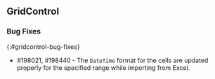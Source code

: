 ## GridControl

### Bug Fixes
{:#gridcontrol-bug-fixes}

* \#198021, #198440 - The `DateTime` format for the cells are updated properly for the specified range while importing from Excel.